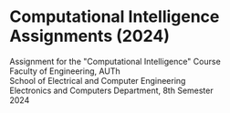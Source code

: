 # Computational Intelligence Assignments (2024)

Assignment for the "Computational Intelligence" Course\
Faculty of Engineering, AUTh\
School of Electrical and Computer Engineering\
Electronics and Computers Department, 8th Semester\
2024
